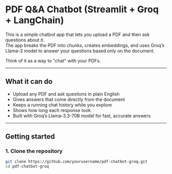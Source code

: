 # PDF Q&A Chatbot (Streamlit + Groq + LangChain)

This is a simple chatbot app that lets you upload a PDF and then ask questions about it.  
The app breaks the PDF into chunks, creates embeddings, and uses Groq’s Llama-3 model to answer your questions based only on the document.  

Think of it as a way to "chat" with your PDFs.

---

## What it can do
- Upload any PDF and ask questions in plain English  
- Gives answers that come directly from the document  
- Keeps a running chat history while you explore  
- Shows how long each response took  
- Built with Groq’s Llama-3.3-70B model for fast, accurate answers  

---

## Getting started

### 1. Clone the repository
```bash
git clone https://github.com/yourusername/pdf-chatbot-groq.git
cd pdf-chatbot-groq
